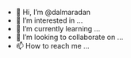 - 👋 Hi, I’m @dalmaradan
- 👀 I’m interested in ...
- 🌱 I’m currently learning ...
- 💞️ I’m looking to collaborate on ...
- 📫 How to reach me ...

<!---
dalmaradan/dalmaradan is a ✨ special ✨ repository because its `README.md` (this file) appears on your GitHub profile.
You can click the Preview link to take a look at your changes.
--->
